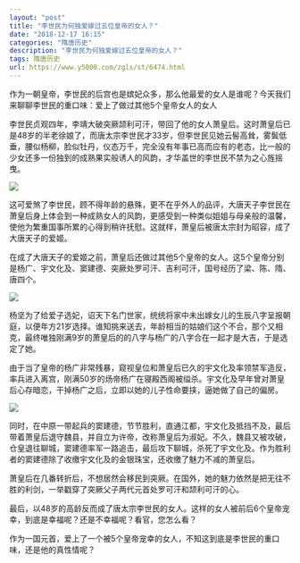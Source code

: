 ```yaml
---
layout: "post"
title: "李世民为何独爱嫁过五位皇帝的女人？"
date: "2018-12-17 16:15"
categories: "隋唐历史"
description: "李世民为何独爱嫁过五位皇帝的女人？"
tags: 隋唐历史
url: https://www.y5000.com/zgls/st/6474.html
---
```






作为一朝皇帝，李世民的后宫也是嫔妃众多，那么他最爱的女人是谁呢？今天我们来聊聊李世民的重口味：爱上了做过其他5个皇帝女人的女人

李世民贞观四年，李靖大破突厥颉利可汗，带回了他的女人萧皇后。这时萧皇后已是48岁的半老徐娘了，而唐太宗李世民才33岁，但李世民见她云髻高耸，雾鬓低垂，腰似杨柳，脸似牡丹，仪态万千，完全没有年事已高而应有的老态，比一般的少女还多一份独到的成熟果实般诱人的风韵，才华盖世的李世民不禁为之心旌摇曳。

![](https://img.y5000.com/uploads/allimg/161020/144S11Z3-0.jpg)

这可爱煞了李世民，顾不得年龄的悬殊，更不在乎外人的品评，大唐天子李世民在萧皇后身上体会到一种成熟女人的风韵，更感受到一种类似姐姐与母亲般的温馨，使他为繁重国事所累的心得到稍许抚慰。这就样，萧皇后被唐太宗封为昭容，成了大唐天子的爱姬。

在成了大唐天子的爱姬之前，萧皇后还做过其他5个皇帝的女人。这5个皇帝分别是杨广、宇文化及、窦建德、突厥处罗可汗、吉利可汗，国号经历了梁、陈、隋、唐四个。

![](https://img.y5000.com/uploads/allimg/161020/144S12G1-1.jpg)

杨坚为了给爱子选妃，诏天下名门世家，统统将家中未出嫁女儿的生辰八字呈报朝庭，以便年方21岁选择。谁知挑来送去，年龄相当的姑娘们这个不合，那个又相克，最终唯独刚满9岁的萧皇后的的八字与杨广的八字合在一起才是大吉，于是选定了她。

由于当了皇帝的杨广非常残暴，窥视皇位和萧皇后已久的宇文化及率领禁军造反，率兵进入离宫，刚满50岁的炀帝杨广在寝殿西阁被缢杀。宇文化及早年曾对萧皇后心存暗恋，干掉杨广之后，立即以她的儿子性命要挟，逼她做了自己的偏房。

![](https://img.y5000.com/uploads/allimg/161020/144S1O13-2.jpg)

同时，在中原一带起兵的窦建德，节节胜利，直通江都，宇文化及抵挡不及，最后带着萧皇后退守魏县，并自立为许帝，改称萧皇后为淑妃。不久，魏县又被攻破，仓皇退往聊城，窦建德率军一路追击，最后攻下聊城，杀死了宇文化及。作为胜利者的窦建德除了收缴宇文化及的金银珠宝，还收缴了魅力不减的萧皇后。

萧皇后在几番转折后，不想居然会移民到突厥。在国外，她的魅力依然是把无往不胜的利剑，一举戳穿了突厥父子两代元首处罗可汗和颉利可汗的心。

最后，以48岁的高龄反而成了唐太宗李世民的女人。这样的女人被前后6个皇帝宠幸，到底是幸福呢？还是不幸福呢？看官，您怎么看？

作为一国元首，爱上了一个被5个皇帝宠幸的女人，不知这到底是李世民的重口味，还是他的真性情呢？
